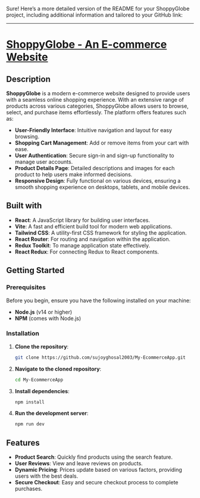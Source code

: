 Sure! Here’s a more detailed version of the README for your ShoppyGlobe project, including additional information and tailored to your GitHub link:

---

# [ShoppyGlobe - An E-commerce Website](https://github.com/sujoyghosal2003/My-EcommerceApp)

## Description

**ShoppyGlobe** is a modern e-commerce website designed to provide users with a seamless online shopping experience. With an extensive range of products across various categories, ShoppyGlobe allows users to browse, select, and purchase items effortlessly. The platform offers features such as:

- **User-Friendly Interface**: Intuitive navigation and layout for easy browsing.
- **Shopping Cart Management**: Add or remove items from your cart with ease.
- **User Authentication**: Secure sign-in and sign-up functionality to manage user accounts.
- **Product Details Page**: Detailed descriptions and images for each product to help users make informed decisions.
- **Responsive Design**: Fully functional on various devices, ensuring a smooth shopping experience on desktops, tablets, and mobile devices.

## Built with

- **React**: A JavaScript library for building user interfaces.
- **Vite**: A fast and efficient build tool for modern web applications.
- **Tailwind CSS**: A utility-first CSS framework for styling the application.
- **React Router**: For routing and navigation within the application.
- **Redux Toolkit**: To manage application state effectively.
- **React Redux**: For connecting Redux to React components.

## Getting Started

### Prerequisites

Before you begin, ensure you have the following installed on your machine:

- **Node.js** (v14 or higher)
- **NPM** (comes with Node.js)

### Installation

1. **Clone the repository**:

   ```bash
   git clone https://github.com/sujoyghosal2003/My-EcommerceApp.git
   ```

2. **Navigate to the cloned repository**:

   ```bash
   cd My-EcommerceApp
   ```

3. **Install dependencies**:

   ```bash
   npm install
   ```

4. **Run the development server**:

   ```bash
   npm run dev
   ```



## Features

- **Product Search**: Quickly find products using the search feature.
- **User Reviews**: View and leave reviews on products.
- **Dynamic Pricing**: Prices update based on various factors, providing users with the best deals.
- **Secure Checkout**: Easy and secure checkout process to complete purchases.

